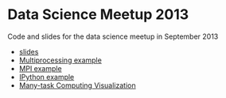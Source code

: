 Data Science Meetup 2013
========================

Code and slides for the data science meetup in September 2013

- [slides](http://mlunacek.github.io/data_science_meetup_2013/?full#1)
- [Multiprocessing example](http://nbviewer.ipython.org/6587193)
- [MPI example](http://nbviewer.ipython.org/6570790)
- [IPython example](http://nbviewer.ipython.org/6574021)
- [Many-task Computing Visualization](http://bl.ocks.org/mlunacek/raw/6590169/)
